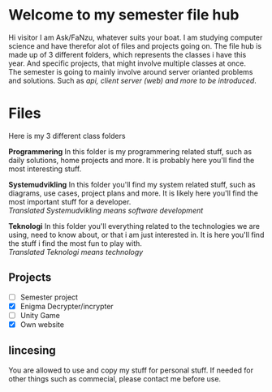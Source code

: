 # Welcome to my semester file hub
Hi visitor
I am Ask/FaNzu, whatever suits your boat. I am studying computer science and have therefor alot of files and projects going on. The file hub is made up of 3 different folders, which represents the classes i have this year. And specific projects, that might involve multiple classes at once. <br>
The semester is going to mainly involve around server orianted problems and solutions. Such as _api, client server (web) and more to be introduced_. 


# Files
Here is my 3 different class folders

**Programmering**
In this folder is my programmering related stuff, such as daily solutions, home projects and more. It is probably here you'll find the most interesting stuff.

**Systemudvikling**
In this folder you'll find my system related stuff, such as diagrams, use cases, project plans and more. It is likely here you'll find the most important stuff for a developer. <br>
_Translated Systemudvikling means software development_

**Teknologi** 
In this folder you'll everything related to the technologies we are using, need to know about, or that i am just interested in. It is here you'll find the stuff i find the most fun to play with. <br>
_Translated Teknologi means technology_

## Projects

 - [ ] Semester project
 - [x] Enigma Decrypter/incrypter
 - [ ] Unity Game
 - [x] Own website
 
 ## lincesing
 You are allowed to use and copy my stuff for personal stuff. If needed for other things such as commecial, please contact me before use. 

